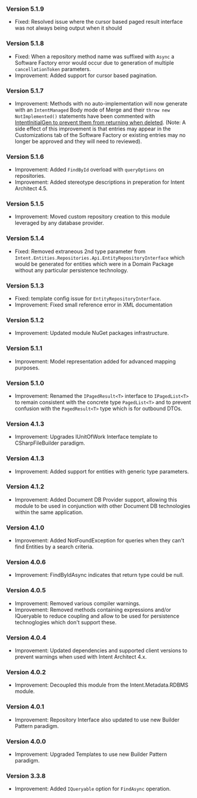 ### Version 5.1.9

- Fixed: Resolved issue where the cursor based paged result interface was not always being output when it should

### Version 5.1.8

- Fixed: When a repository method name was suffixed with `Async` a Software Factory error would occur due to generation of multiple `cancellationToken` parameters.
- Improvement: Added support for cursor based pagination.

### Version 5.1.7

- Improvement: Methods with no auto-implementation will now generate with an `IntentManaged` Body mode of Merge and their `throw new NotImplemented()` statements have been commented with [IntentInitialGen to prevent them from returning when deleted](https://docs.intentarchitect.com/articles/application-development/code-management/code-management-csharp/code-management-csharp.html#the--intentinitialgen-instruction). (Note: A side effect of this improvement is that entries may appear in the Customizations tab of the Software Factory or existing entries may no longer be approved and they will need to reviewed).

### Version 5.1.6

- Improvement: Added `FindById` overload with `queryOptions` on repositories.
- Improvement: Added stereotype descriptions in preperation for Intent Architect 4.5. 

### Version 5.1.5

- Improvement: Moved custom repository creation to this module leveraged by any database provider.

### Version 5.1.4

- Fixed: Removed extraneous 2nd type parameter from `Intent.Entities.Repositories.Api.EntityRepositoryInterface` which would be generated for entities which were in a Domain Package without any particular persistence technology.

### Version 5.1.3

- Fixed: template config issue for `EntityRepositoryInterface`.
- Improvement: Fixed small reference error in XML documentation

### Version 5.1.2

- Improvement: Updated module NuGet packages infrastructure.

### Version 5.1.1

- Improvement: Model representation added for advanced mapping purposes.

### Version 5.1.0

- Improvement: Renamed the `IPagedResult<T>` interface to `IPagedList<T>` to remain consistent with the concrete type `PagedList<T>` and to prevent confusion with the `PagedResult<T>` type which is for outbound DTOs.

### Version 4.1.3

- Improvement: Upgrades IUnitOfWork Interface template to CSharpFileBuilder paradigm.

### Version 4.1.3

- Improvement: Added support for entities with generic type parameters.

### Version 4.1.2

- Improvement: Added Document DB Provider support, allowing this module to be used in conjunction with other Document DB technologies within the same application.

### Version 4.1.0

- Improvement: Added NotFoundException for queries when they can't find Entities by a search criteria.

### Version 4.0.6

- Improvement: FindByIdAsync indicates that return type could be null.

### Version 4.0.5

- Improvement: Removed various compiler warnings.
- Improvement: Removed methods containing expressions and/or IQueryable to reduce coupling and allow to be used for persistence technoglogies which don't support these.

### Version 4.0.4

- Improvement: Updated dependencies and supported client versions to prevent warnings when used with Intent Architect 4.x.

### Version 4.0.2

- Improvement: Decoupled this module from the Intent.Metadata.RDBMS module.

### Version 4.0.1

- Improvement: Repository Interface also updated to use new Builder Pattern paradigm.

### Version 4.0.0

- Improvement: Upgraded Templates to use new Builder Pattern paradigm.

### Version 3.3.8

- Improvement: Added `IQueryable` option for `FindAsync` operation.
